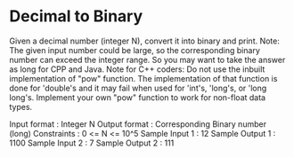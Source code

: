 # Decimal to Binary

Given a decimal number (integer N), convert it into binary and print.
Note: The given input number could be large, so the corresponding binary number can exceed the integer range. So you may want to take the answer as long for CPP and Java.
Note for C++ coders: Do not use the inbuilt implementation of "pow" function. The implementation of that function is done for 'double's and it may fail when used for 'int's, 'long's, or 'long long's. Implement your own "pow" function to work for non-float data types.


Input format :
Integer N
Output format :
Corresponding Binary number (long)
Constraints :
0 <= N <= 10^5
Sample Input 1 :
12
Sample Output 1 :
1100
Sample Input 2 :
7
Sample Output 2 :
111